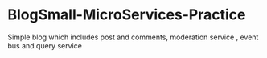 # BlogSmall-MicroServices-Practice
Simple blog which includes post and comments, moderation service , event bus and query service

